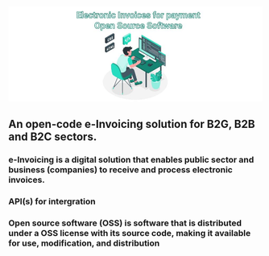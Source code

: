 <!-- ### Hi there 👋


**open-e-cont-md/open-e-cont-md** is a ✨ _special_ ✨ repository because its `README.md` (this file) appears on your GitHub profile.

Here are some ideas to get you started:

- 🔭 I’m currently working on ...
- 🌱 I’m currently learning ...
- 👯 I’m looking to collaborate on ...
- 🤔 I’m looking for help with ...
- 💬 Ask me about ...
- 📫 How to reach me: ...
- 😄 Pronouns: ...
- ⚡ Fun fact: ...
--> 

<img src="images/Programmer.jpg">

<h2 center>An open-code e-Invoicing solution for B2G, B2B and B2C sectors.</h2>
<h3>e-Invoicing is a digital solution that enables public sector and business (companies) to receive and process electronic invoices.</h3>
<h3>API(s) for intergration</h3>
<h3>Open source software (OSS) is software that is distributed under a OSS license with its source code, making it available for use, modification, and distribution</h3>

